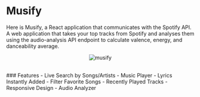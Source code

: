 # Musify
Here is Musify, a React application that communicates with the Spotify API. A web application that takes your top tracks from Spotify and analyses them using the audio-analysis API endpoint to calculate valence, energy, and danceability average.
<br />
<p align="center">
  <img src="https://user-images.githubusercontent.com/46178706/145465270-de3a1465-ef85-46d9-a1d6-ee02646bb8cf.gif" alt="musify" />
</p>
<br />
### Features
- Live Search by Songs/Artists
- Music Player
- Lyrics Instantly Added
- Filter Favorite Songs 
- Recently Played Tracks
- Responsive Design
- Audio Analyzer



